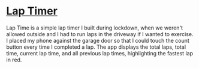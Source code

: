 # [Lap Timer](https://bernsblack.github.io/lap-timer/)

Lap Time is a simple lap timer I built during lockdown, when we weren't allowed outside and I had to run laps in the driveway if I wanted to exercise. I placed my phone against the garage door so that I could touch the count button every time I completed a lap. The app displays the total laps, total time, current lap time, and all previous lap times, highlighting the fastest lap in red.